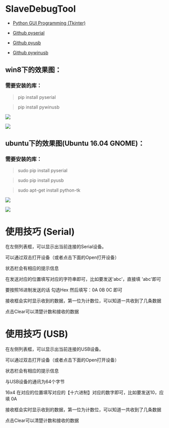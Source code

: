 # SlaveDebugTool

* [Python GUI Programming (Tkinter)](https://www.tutorialspoint.com/python/python_gui_programming.htm)

* [Github pyserial](https://github.com/pyserial/pyserial/tree/master/examples)

* [Github pyusb](https://github.com/walac/pyusb/blob/master/docs/tutorial.rst)

* [Github pywinusb](https://github.com/rene-aguirre/pywinusb/tree/master/examples)


## win8下的效果图：

### 需要安装的库：

>pip install pyserial

>pip install pywinusb 

![](http://git.oschina.net/jakey.chen/SlaveDebugTool/tree/master/Images/win8_usb.png)

![](http://git.oschina.net/jakey.chen/SlaveDebugTool/tree/master/Images/win8_serial.png)


## ubuntu下的效果图(Ubuntu 16.04 GNOME)：

### 需要安装的库：

>sudo pip install pyserial

>sudo pip install pyusb 

>sudo apt-get install python-tk

![](http://git.oschina.net/jakey.chen/SlaveDebugTool/tree/master/Images/ubuntu_usb.png)

![](http://git.oschina.net/jakey.chen/SlaveDebugTool/tree/master/Images/ubuntu_serial.png)


# 使用技巧 (Serial)

在左侧列表框，可以显示出当前连接的Serial设备。

可以通过双击打开设备（或者点击下面的Open打开设备）

状态栏会有相应的提示信息

在发送对应的位置填写对应的字符串即可，比如要发送'abc'，直接填 'abc'即可

要按照16进制发送的话 勾选Hex 然后填写：0A 0B 0C 即可

接收框会实时显示收到的数据，第一位为计数位，可以知道一共收到了几条数据

点击Clear可以清楚计数和接收的数据


# 使用技巧 (USB)

在左侧列表框，可以显示出当前连接的USB设备。

可以通过双击打开设备（或者点击下面的Open打开设备）

状态栏会有相应的提示信息

与USB设备的通讯为64个字节

16x4 在对应的位置填写对应的【十六进制】对应的数字即可，比如要发送10，应填 0A

接收框会实时显示收到的数据，第一位为计数位，可以知道一共收到了几条数据

点击Clear可以清楚计数和接收的数据
